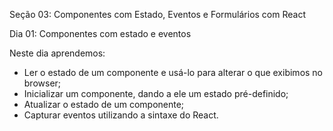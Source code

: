 Seção 03: Componentes com Estado, Eventos e Formulários com React 

Dia 01: Componentes com estado e eventos 

Neste dia aprendemos:
- Ler o estado de um componente e usá-lo para alterar o que exibimos no browser; 
- Inicializar um componente, dando a ele um estado pré-definido; 
- Atualizar o estado de um componente; 
- Capturar eventos utilizando a sintaxe do React. 
